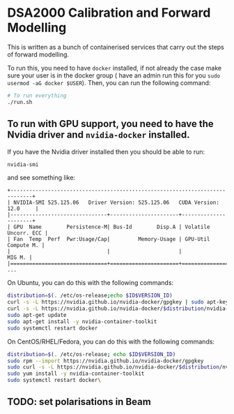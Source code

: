 # DSA2000 Calibration and Forward Modelling

This is written as a bunch of containerised services that carry out the steps of forward modelling.

To run this, you need to have `docker` installed, if not already the case make sure your user is in the docker group (
have an admin run this for you `sudo usermod -aG docker $USER`). Then, you can run the following command:

```bash
# To run everything
./run.sh
```

## To run with GPU support, you need to have the Nvidia driver and `nvidia-docker` installed.

If you have the Nvidia driver installed then you should be able to run:

```bash
nvidia-smi
```

and see something like:

```
+-----------------------------------------------------------------------------+
| NVIDIA-SMI 525.125.06   Driver Version: 525.125.06   CUDA Version: 12.0     |
|-------------------------------+----------------------+----------------------+
| GPU  Name        Persistence-M| Bus-Id        Disp.A | Volatile Uncorr. ECC |
| Fan  Temp  Perf  Pwr:Usage/Cap|         Memory-Usage | GPU-Util  Compute M. |
|                               |                      |               MIG M. |
|===============================+======================+======================|
...
```

On Ubuntu, you can do this with the following commands:

```bash
distribution=$(. /etc/os-release;echo $ID$VERSION_ID)
curl -s -L https://nvidia.github.io/nvidia-docker/gpgkey | sudo apt-key add -
curl -s -L https://nvidia.github.io/nvidia-docker/$distribution/nvidia-docker.list | sudo tee /etc/apt/sources.list.d/nvidia-docker.list
sudo apt-get update
sudo apt-get install -y nvidia-container-toolkit
sudo systemctl restart docker
```

On CentOS/RHEL/Fedora, you can do this with the following commands:

```bash
distribution=$(. /etc/os-release; echo $ID$VERSION_ID)
sudo rpm --import https://nvidia.github.io/nvidia-docker/gpgkey
sudo curl -s -L https://nvidia.github.io/nvidia-docker/$distribution/nvidia-docker.repo -o /etc/yum.repos.d/nvidia-docker.repo
sudo yum install -y nvidia-container-toolkit
sudo systemctl restart docker\
```
## TODO: set polarisations in Beam 